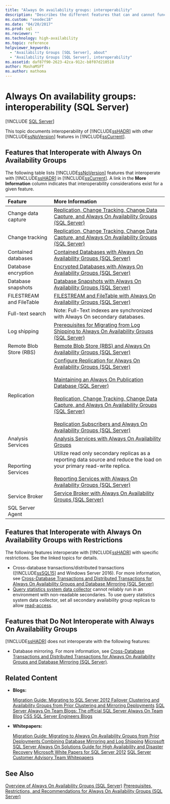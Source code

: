 ```yaml
---
title: "Always On availability groups: interoperability"
description: "Describes the different features that can and cannot function alongside an Always On availability group."
ms.custom: "seodec18"
ms.date: "04/20/2017"
ms.prod: sql
ms.reviewer: ""
ms.technology: high-availability
ms.topic: reference
helpviewer_keywords: 
  - "Availability Groups [SQL Server], about"
  - "Availability Groups [SQL Server], interoperability"
ms.assetid: daf87f90-2623-42ca-912c-b8f07d210510
author: MashaMSFT
ms.author: mathoma
---
```

# Always On availability groups: interoperability (SQL Server)
[!INCLUDE [SQL Server](../../../includes/applies-to-version/sqlserver.md)]

This topic documents interoperability of [!INCLUDE[ssHADR](../../../includes/sshadr-md.md)] with other [!INCLUDE[ssNoVersion](../../../includes/ssnoversion-md.md)] features in [!INCLUDE[ssCurrent](../../../includes/sscurrent-md.md)].

## <a name="Interop"></a> Features that Interoperate with Always On Availability Groups

The following table lists [!INCLUDE[ssNoVersion](../../../includes/ssnoversion-md.md)] features that interoperate with [!INCLUDE[ssHADR](../../../includes/sshadr-md.md)] in [!INCLUDE[ssCurrent](../../../includes/sscurrent-md.md)]. A link in the **More Information** column indicates that interoperability considerations exist for a given feature.

|Feature|More Information|
|:------|:---------------|
|Change data capture|[Replication, Change Tracking, Change Data Capture, and Always On Availability Groups &#40;SQL Server&#41;](../../../database-engine/availability-groups/windows/replicate-track-change-data-capture-always-on-availability.md)|
|Change tracking|[Replication, Change Tracking, Change Data Capture, and Always On Availability Groups &#40;SQL Server&#41;](../../../database-engine/availability-groups/windows/replicate-track-change-data-capture-always-on-availability.md)|
|Contained databases|[Contained Databases with Always On Availability Groups &#40;SQL Server&#41;](../../../database-engine/availability-groups/windows/contained-databases-with-always-on-availability-groups-sql-server.md)|
|Database encryption|[Encrypted Databases with Always On Availability Groups &#40;SQL Server&#41;](../../../database-engine/availability-groups/windows/encrypted-databases-with-always-on-availability-groups-sql-server.md)|
|Database snapshots|[Database Snapshots with Always On Availability Groups &#40;SQL Server&#41;](../../../database-engine/availability-groups/windows/database-snapshots-with-always-on-availability-groups-sql-server.md)|
|FILESTREAM and FileTable|[FILESTREAM and FileTable with Always On Availability Groups &#40;SQL Server&#41;](../../../database-engine/availability-groups/windows/filestream-and-filetable-with-always-on-availability-groups-sql-server.md)|
|Full-text search|Note: Full-Text indexes are synchronized with Always On secondary databases.|
|Log shipping|[Prerequisites for Migrating from Log Shipping to Always On Availability Groups &#40;SQL Server&#41;](../../../database-engine/availability-groups/windows/prereqs-migrating-log-shipping-to-always-on-availability-groups.md)|
|Remote Blob Store (RBS)|[Remote Blob Store &#40;RBS&#41; and Always On Availability Groups &#40;SQL Server&#41;](../../../database-engine/availability-groups/windows/remote-blob-store-rbs-and-always-on-availability-groups-sql-server.md)|
|Replication|[Configure Replication for Always On Availability Groups &#40;SQL Server&#41;](../../../database-engine/availability-groups/windows/configure-replication-for-always-on-availability-groups-sql-server.md)<br /><br /> [Maintaining an Always On Publication Database &#40;SQL Server&#41;](../../../database-engine/availability-groups/windows/maintaining-an-always-on-publication-database-sql-server.md)<br /><br /> [Replication, Change Tracking, Change Data Capture, and Always On Availability Groups &#40;SQL Server&#41;](../../../database-engine/availability-groups/windows/replicate-track-change-data-capture-always-on-availability.md)<br /><br /> [Replication Subscribers and Always On Availability Groups &#40;SQL Server&#41;](../../../database-engine/availability-groups/windows/replication-subscribers-and-always-on-availability-groups-sql-server.md)|
|Analysis Services|[Analysis Services with Always On Availability Groups](../../../database-engine/availability-groups/windows/analysis-services-with-always-on-availability-groups.md)|
|Reporting Services|Utilize read only secondary replicas as a reporting data source and reduce the load on your primary read-write replica.<br /><br /> [Reporting Services with Always On Availability Groups &#40;SQL Server&#41;](../../../database-engine/availability-groups/windows/reporting-services-with-always-on-availability-groups-sql-server.md)|
|Service Broker|[Service Broker with Always On Availability Groups &#40;SQL Server&#41;](../../../database-engine/availability-groups/windows/service-broker-with-always-on-availability-groups-sql-server.md)|
|SQL Server Agent|&nbsp;|

## <a name="restrictions"></a> Features that Interoperate with Always On Availability Groups with Restrictions

The following features interoperate with [!INCLUDE[ssHADR](../../../includes/sshadr-md.md)] with specific restrictions. See the linked topics for details.

- Cross-database transactions/distributed transactions ([!INCLUDE[ssSQL15](../../../includes/sssql15-md.md)] and Windows Server 2016). For more information, see [Cross-Database Transactions and Distributed Transactions for Always On Availability Groups and Database Mirroring &#40;SQL Server&#41;](../../../database-engine/availability-groups/windows/transactions-always-on-availability-and-database-mirroring.md)
- [Query statistics system data collector](../../../relational-databases/data-collection/system-data-collection-set-reports.md#Query) cannot reliably run in an environment with non-readable secondaries. To use query statistics system data collector, set all secondary availability group replicas to allow [read-access](configure-read-only-access-on-an-availability-replica-sql-server.md). 

## <a name="NoInterop"></a> Features that Do Not Interoperate with Always On Availability Groups

[!INCLUDE[ssHADR](../../../includes/sshadr-md.md)] does not interoperate with the following features:

- Database mirroring. For more information, see [Cross-Database Transactions and Distributed Transactions for Always On Availability Groups and Database Mirroring &#40;SQL Server&#41;](../../../database-engine/availability-groups/windows/transactions-always-on-availability-and-database-mirroring.md).

## <a name="RelatedContent"></a> Related Content

- **Blogs:**

  [Migration Guide: Migrating to SQL Server 2012 Failover Clustering and Availability Groups from Prior Clustering and Mirroring Deployments](https://blogs.msdn.microsoft.com/sqlalwayson/2012/04/09/now-available-migration-guide-migrating-to-sql-server-2012-failover-clustering-and-availability-groups-from-prior-clustering-and-mirroring-deployments/)
  [SQL Server Always On Team Blogs: The official SQL Server Always On Team Blog](https://blogs.msdn.microsoft.com/sqlalwayson/)
  [CSS SQL Server Engineers Blogs](https://docs.microsoft.com/archive/blogs/psssql/)

- **Whitepapers:**

  [Migration Guide: Migrating to Always On Availability Groups from Prior Deployments Combining Database Mirroring and Log Shipping](https://msdn.microsoft.com/library/jj635217)
  [Microsoft SQL Server Always On Solutions Guide for High Availability and Disaster Recovery](https://go.microsoft.com/fwlink/?LinkId=227600)
  [Microsoft White Papers for SQL Server 2012](https://msdn.microsoft.com/library/hh403491.aspx)
  [SQL Server Customer Advisory Team Whitepapers](https://techcommunity.microsoft.com/t5/DataCAT/bg-p/DataCAT/)

## See Also

[Overview of Always On Availability Groups &#40;SQL Server&#41;](../../../database-engine/availability-groups/windows/overview-of-always-on-availability-groups-sql-server.md)
[Prerequisites, Restrictions, and Recommendations for Always On Availability Groups &#40;SQL Server&#41;](../../../database-engine/availability-groups/windows/prereqs-restrictions-recommendations-always-on-availability.md)
